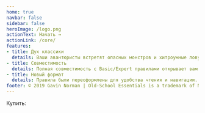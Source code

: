 ```yaml
---
home: true
navbar: false
sidebar: false
heroImage: /logo.png
actionText: Начать →
actionLink: /core/
features:
- title: Дух классики
  details: Ваши авантюристы встретят опасных монстров и хитроумные ловушки, глубокие подземелья и таинственные руины, желанные сокровища и захватывающие приключения.
- title: Совместимость
  details: Полная совместимость с Basic/Expert правилами открывает вам тысячи приключений, бестиариев, сборников классов, заклинаний и других материалов, созданных за 40 лет.
- title: Новый формат
  details: Правила были переоформлены для удобства чтения и навигации. Неясные моменты были переписаны для однозначного трактования. Старая школа никогда ещё не была настолько доступной.
footer: © 2019 Gavin Norman | Old-School Essentials is a trademark of Necrotic Gnome
---
```


Купить:
